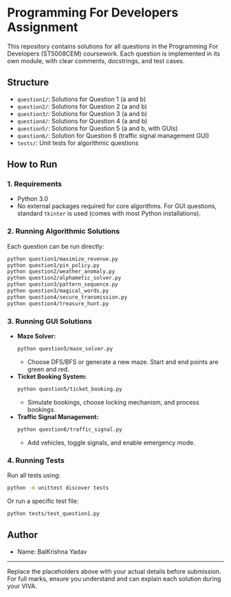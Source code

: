 # Programming For Developers Assignment

This repository contains solutions for all questions in the Programming For Developers (ST5008CEM) coursework. Each question is implemented in its own module, with clear comments, docstrings, and test cases.

## Structure
- `question1/`: Solutions for Question 1 (a and b)
- `question2/`: Solutions for Question 2 (a and b)
- `question3/`: Solutions for Question 3 (a and b)
- `question4/`: Solutions for Question 4 (a and b)
- `question5/`: Solutions for Question 5 (a and b, with GUIs)
- `question6/`: Solution for Question 6 (traffic signal management GUI)
- `tests/`: Unit tests for algorithmic questions

## How to Run

### 1. Requirements
- Python 3.0
- No external packages required for core algorithms. For GUI questions, standard `tkinter` is used (comes with most Python installations).

### 2. Running Algorithmic Solutions
Each question can be run directly:
```bash
python question1/maximize_revenue.py
python question1/pin_policy.py
python question2/weather_anomaly.py
python question2/alphametic_solver.py
python question3/pattern_sequence.py
python question3/magical_words.py
python question4/secure_transmission.py
python question4/treasure_hunt.py
```

### 3. Running GUI Solutions
- **Maze Solver:**
  ```bash
  python question5/maze_solver.py
  ```
  - Choose DFS/BFS or generate a new maze. Start and end points are green and red.
- **Ticket Booking System:**
  ```bash
  python question5/ticket_booking.py
  ```
  - Simulate bookings, choose locking mechanism, and process bookings.
- **Traffic Signal Management:**
  ```bash
  python question6/traffic_signal.py
  ```
  - Add vehicles, toggle signals, and enable emergency mode.

### 4. Running Tests
Run all tests using:
```bash
python -m unittest discover tests
```
Or run a specific test file:
```bash
python tests/test_question1.py
```

## Author
- Name: BalKrishna Yadav


---

Replace the placeholders above with your actual details before submission. For full marks, ensure you understand and can explain each solution during your VIVA.

